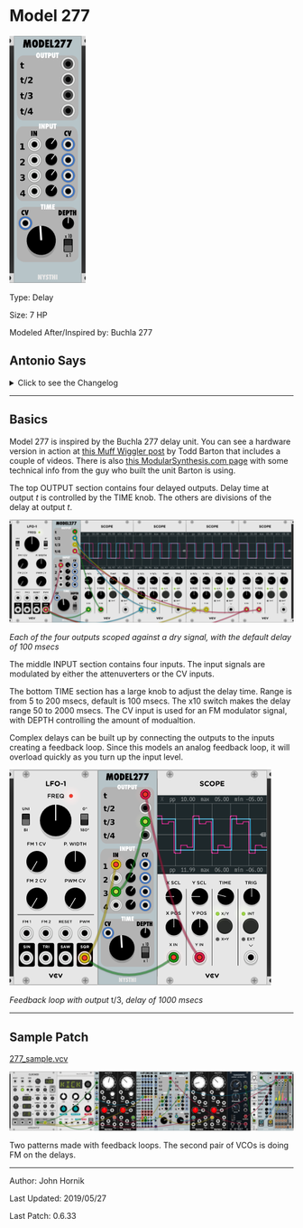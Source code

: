 # Model 277

![](./model277.png)

Type: Delay

Size: 7 HP

Modeled After/Inspired by: Buchla 277

## Antonio Says

<details>
  <summary>Click to see the Changelog</summary>

```
	0.4.0
a feedback delay tool, freely inspired from Buchla 277

	0.4.0b
removed filters from feedback paths
removed smoothers on parameters changes
timing is now the same as the Buchal 277 from 5 to 200 msecs
added 10x time multiplier, bringing the time from 50 to 2000 msecs
solved a bug on feeback paths 3 and 4

	0.6.2
protect from init to time ZERO
```

</details>

---

## Basics

Model 277 is inspired by the Buchla 277 delay unit. You can see a hardware version in action at [this Muff Wiggler post][1] by Todd Barton that includes a couple of videos. There is also [this ModularSynthesis.com page][2] with some technical info from the guy who built the unit Barton is using.

[1]: http://www.muffwiggler.com/forum/viewtopic.php?p=1373034
[2]: https://modularsynthesis.com/roman/buchla277/277_sdu.htm

The top OUTPUT section contains four delayed outputs. Delay time at output *t* is controlled by the TIME knob. The others are divisions of the delay at output *t*.

![](./four_scope.png)

*Each of the four outputs scoped against a dry signal, with the default delay of 100 msecs*

The middle INPUT section contains four inputs. The input signals are modulated by either the attenuverters or the CV inputs.

The bottom TIME section has a large knob to adjust the delay time. Range is from 5 to 200 msecs, default is 100 msecs. The x10 switch makes the delay range 50 to 2000 msecs. The CV input is used for an FM modulator signal, with DEPTH controlling the amount of modualtion.

Complex delays can be built up by connecting the outputs to the inputs creating a feedback loop. Since this models an analog feedback loop, it will overload quickly as you turn up the input level. 

![](./feedback_scope.png)

*Feedback loop with output* t/3, *delay of 1000 msecs*

---

## Sample Patch

[277_sample.vcv](./277_sample.vcv) 

![](./277_sample.png)

Two patterns made with feedback loops. The second pair of VCOs is doing FM on the delays.

---
Author: John Hornik

Last Updated: 2019/05/27

Last Patch: 0.6.33
